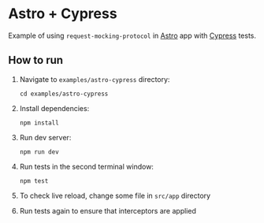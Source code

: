 # Astro + Cypress

Example of using `request-mocking-protocol` in [Astro](https://astro.build/) app with [Cypress](https://www.cypress.io/) tests.

## How to run

1. Navigate to `examples/astro-cypress` directory:
   ```
   cd examples/astro-cypress
   ```

2. Install dependencies:
   ```
   npm install
   ```

3. Run dev server:
   ```
   npm run dev
   ```

4. Run tests in the second terminal window:
   ```
   npm test
   ```

5. To check live reload, change some file in `src/app` directory

6. Run tests again to ensure that interceptors are applied